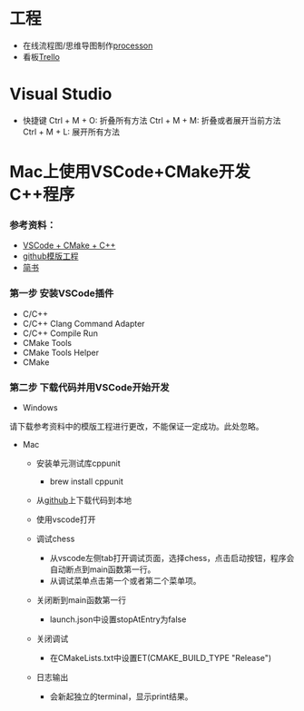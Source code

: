 # 工程

- 在线流程图/思维导图制作[processon](https://www.processon.com/)
- 看板[Trello](https://trello.com/b/bwqk2uTp/jinl-roadmap)

# Visual Studio
- 快捷键
Ctrl + M + O: 折叠所有方法
Ctrl + M + M: 折叠或者展开当前方法
Ctrl + M + L: 展开所有方法


# Mac上使用VSCode+CMake开发C++程序

### 参考资料：
- [VSCode + CMake + C++](https://zhuanlan.zhihu.com/p/45528705)
- [github模版工程](https://github.com/1079805974/CppProjectTemplate)
- [简书](https://www.jianshu.com/p/050fa455bc74)

### 第一步 安装VSCode插件
- C/C++
- C/C++ Clang Command Adapter
- C/C++ Compile Run
- CMake Tools
- CMake Tools Helper
- CMake

### 第二步 下载代码并用VSCode开始开发
- Windows

请下载参考资料中的模版工程进行更改，不能保证一定成功。此处忽略。

- Mac
    - 安装单元测试库cppunit
        - brew install cppunit
    - 从[github](https://github.com/liangjin2007/vscode_cpp_template)上下载代码到本地
    - 使用vscode打开

    - 调试chess
        - 从vscode左侧tab打开调试页面，选择chess，点击启动按钮，程序会自动断点到main函数第一行。
        - 从调试菜单点击第一个或者第二个菜单项。

    - 关闭断到main函数第一行
        - launch.json中设置stopAtEntry为false

    - 关闭调试
        - 在CMakeLists.txt中设置ET(CMAKE_BUILD_TYPE "Release")

    - 日志输出
        - 会新起独立的terminal，显示print结果。
